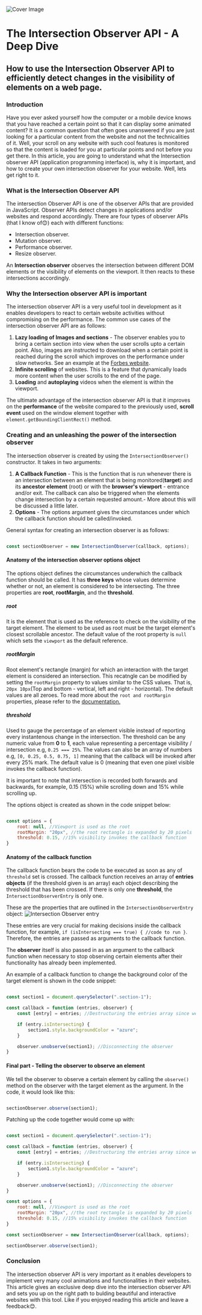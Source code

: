 ![Cover Image](Api%20illustration.jpg)

# The Intersection Observer API - A Deep Dive

## How to use the Intersection Observer API to efficiently detect changes in the visibility of elements on a web page.

### Introduction

Have you ever asked yourself how the computer or a mobile device knows that you have reached a certain point so that it can display some animated content? It is a common question that often goes unanswered if you are just looking for a particular content from the website and not the technicalities of it. Well, your scroll on any website with such cool features is monitored so that the content is loaded for you at particular points and not before you get there. In this article, you are going to understand what the Intersection observer API (application programming interface) is, why it is important, and how to create your own intersection observer for your website. Well, lets get right to it.

### What is the Intersection Observer API

The intersection Observer API is one of the observer APIs that are provided in JavaScript. Observer APIs detect changes in applications and/or websites and respond accordingly. There are four types of observer APIs (that I know of😊) each with different functions:

- Intersection observer.
- Mutation observer.
- Performance observer.
- Resize observer.

An **Intersection observer** observes the intersection between different DOM elements or the visibility of elements on the viewport. It then reacts to these intersections accordingly.

### Why the Intersection observer API is important

The intersection observer API is a very useful tool in development as it enables developers to react to certain website activities without compromising on the performance. The common use cases of the intersection observer API are as follows:

1. **Lazy loading of Images and sections** - The observer enables you to bring a certain section into view when the user scrolls upto a certain point. Also, images are instructed to download when a certain point is reached during the scroll which improves on the performance under slow networks. See an example at the [Forbes website](https://www.forbes.com/).
2. **Infinite scrolling** of websites. This is a feature that dynamically loads more content when the user scrolls to the end of the page.
3. **Loading** and **autoplaying** videos when the element is within the viewport.

The ultimate advantage of the intersection observer API is that it improves on the **performance** of the website compared to the previously used, **scroll event** used on the window element together with `element.getBoundingClientRect()` method.

### Creating and an unleashing the power of the intersection observer

The intersection observer is created by using the `IntersectionObserver()` constructor. It takes in two arguments:

1. **A Callback Function** - This is the function that is run whenever there is an intersection between an element that is being monitored(**target**) and its **ancestor element** (root) or with the **browser's viewport** - entrance and/or exit. The callback can also be triggered when the elements change intersection by a certain requested amount.- More about this will be discussed a little later.
2. **Options** - The options argument gives the circumstances under which the callback function should be called/invoked.

General syntax for creating an intersection observer is as follows:

```javaScript

const sectionObserver = new IntersectionObserver(callback, options);

```

#### Anatomy of the intersection observer options object

The options object defines the circumstances underwhich the callback function should be called. It has **three keys** whose values determine whether or not, an element is considered to be intersecting. The three properties are **root**, **rootMargin**, and the **threshold**.

##### root

It is the element that is used as the reference to check on the visibility of the target element. The element to be used as root must be the target element's closest scrollable ancestor.
The default value of the root property is `null` which sets the `viewport` as the default reference.

##### rootMargin

Root element's rectangle (margin) for which an interaction with the target element is considered an intersection.
This recatngle can be modified by setting the `rootMargin` property to values similar to the CSS values. That is, `20px 10px`(Top and bottom - vertical, left and right - horizontal). The default values are all zeroes. To read more about the `root and rootMargin` properties, please refer to the [documentation.](https://developer.mozilla.org/en-US/docs/Web/API/Intersection_Observer_API#intersection_observer_concepts_and_usage)

##### threshold

Used to gauge the percentage of an element visible instead of reporting every instantenous change in the intersection.
The threshold can be any numeric value from **0** to **1**, each value representing a percentage visibility / intersection e.g, `0.25 === 25%`. The values can also be an array of numbers e.g, `[0, 0.25, 0.5, 0.75, 1]` meaning that the callback will be invoked after every 25% mark. The default value is 0 (meaning that even one pixel visible invokes the callback function).

It is important to note that intersection is recorded both
forwards and backwards, for example, 0.15 (15%) while scrolling down and 15% while scrolling up.

The options object is created as shown in the code snippet below:

```javaScript

const options = {
    root: null, //Viewport is used as the root
    rootMargin: "20px", //the root rectangle is expanded by 20 pixels
    threshold: 0.15, //15% visibility invokes the callback function
}

```

#### Anatomy of the callback function

The callback function bears the code to be executed as soon as any of `threshold` set is crossed. The callback function receives an array of **entries objects** (if the threshold given is an array) each object describing the threshold that has been crossed. If there is only one **threshold**, the `IntersectionObserverEntry` is only one.

These are the properties that are outlined in the `IntersectionObserverEntry` object:
![Intersection Observer entry](annotely_image.png)

These entries are very crucial for making decisions inside the callback function, for example, `if (isIntersecting === true) {
    //code to run
}`.
Therefore, the entries are passed as arguments to the callback function.

The **observer** itself is also passed in as an argument to the callback function when necessary to stop observing certain elements after their functionality has already been implemented.

An example of a callback function to change the background color of the target element is shown in the code snippet:

```javaScript

const section1 = document.querySelector(".section-1");

const callback = function (entries, observer) {
    const [entry] = entries; //Destructuring the entries array since we only had one threshold.

    if (entry.isIntersecting) {
        section1.style.backgroundColor = "azure";
    }

    observer.unobserve(section1); //Disconnecting the observer
}

```

#### Final part - Telling the observer to observe an element

We tell the observer to observe a certain element by calling the `observe()` method on the observer with the target element as the argument. In the code, it would look like this:

```javaScript

sectionObserver.observe(section1);

```

Patching up the code together would come up with:

```javaScript

const section1 = document.querySelector(".section-1");

const callback = function (entries, observer) {
    const [entry] = entries; //Destructuring the entries array since we only have one threshold.

    if (entry.isIntersecting) {
        section1.style.backgroundColor = "azure";
    }

    observer.unobserve(section1); //Disconnecting the observer
}

const options = {
    root: null, //Viewport is used as the root
    rootMargin: "20px", //the root rectangle is expanded by 20 pixels
    threshold: 0.15, //15% visibility invokes the callback function
}

const sectionObserver = new IntersectionObserver(callback, options);

sectionObserver.observe(section1);
```

### Conclusion

The intersection observer API is very important as it enables developers to implement very many cool animations and functionalities in their websites. This article gives an exclusive deep dive into the intersection observer API and sets you up on the right path to bulding beautiful and interactive websites with this tool. Like if you enjoyed reading this article and leave a feedback😊.
